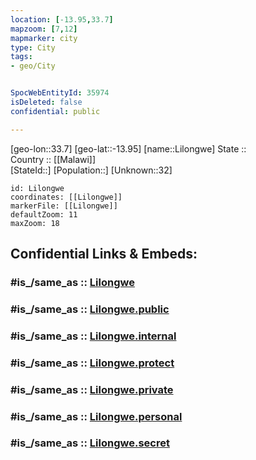 ```yaml
---
location: [-13.95,33.7] 
mapzoom: [7,12] 
mapmarker: city 
type: City
tags:
- geo/City


SpocWebEntityId: 35974
isDeleted: false
confidential: public

---
```

[geo-lon::33.7] 
[geo-lat::-13.95] 
[name::Lilongwe] 
State ::  
Country :: [[Malawi]]  
[StateId::] 
[Population::] 
[Unknown::32] 


```leaflet
id: Lilongwe
coordinates: [[Lilongwe]] 
markerFile: [[Lilongwe]] 
defaultZoom: 11 
maxZoom: 18
```


## Confidential Links & Embeds: 

### #is_/same_as :: [Lilongwe](/_Standards/Earth/Continent/Africa/Africa~East/Malawi/Districts~Malawi/Lilongwe/City/Lilongwe.md) 

### #is_/same_as :: [Lilongwe.public](/_public/Earth/Continent/Africa/Africa~East/Malawi/Districts~Malawi/Lilongwe/City/Lilongwe.public.md) 

### #is_/same_as :: [Lilongwe.internal](/_internal/Earth/Continent/Africa/Africa~East/Malawi/Districts~Malawi/Lilongwe/City/Lilongwe.internal.md) 

### #is_/same_as :: [Lilongwe.protect](/_protect/Earth/Continent/Africa/Africa~East/Malawi/Districts~Malawi/Lilongwe/City/Lilongwe.protect.md) 

### #is_/same_as :: [Lilongwe.private](/_private/Earth/Continent/Africa/Africa~East/Malawi/Districts~Malawi/Lilongwe/City/Lilongwe.private.md) 

### #is_/same_as :: [Lilongwe.personal](/_personal/Earth/Continent/Africa/Africa~East/Malawi/Districts~Malawi/Lilongwe/City/Lilongwe.personal.md) 

### #is_/same_as :: [Lilongwe.secret](/_secret/Earth/Continent/Africa/Africa~East/Malawi/Districts~Malawi/Lilongwe/City/Lilongwe.secret.md)

